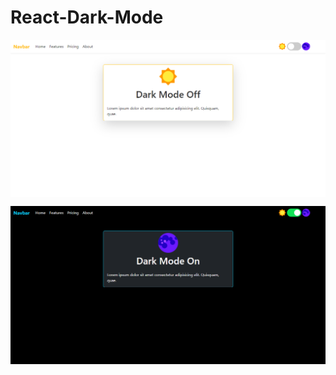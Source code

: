 # React-Dark-Mode

<img src="https://github.com/itskerem4/React-Dark-Mode/blob/main/src/img/screenshoot.png" align="center"/> <br>

<img src="https://github.com/itskerem4/React-Dark-Mode/blob/main/src/img/screenshoot2.png" align="center"/>


